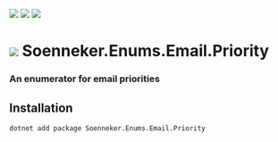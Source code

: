 ﻿[![](https://img.shields.io/nuget/v/soenneker.enums.email.priority.svg?style=for-the-badge)](https://www.nuget.org/packages/soenneker.enums.email.priority/)
[![](https://img.shields.io/github/actions/workflow/status/soenneker/soenneker.enums.email.priority/publish-package.yml?style=for-the-badge)](https://github.com/soenneker/soenneker.enums.email.priority/actions/workflows/publish-package.yml)
[![](https://img.shields.io/nuget/dt/soenneker.enums.email.priority.svg?style=for-the-badge)](https://www.nuget.org/packages/soenneker.enums.email.priority/)

# ![](https://user-images.githubusercontent.com/4441470/224455560-91ed3ee7-f510-4041-a8d2-3fc093025112.png) Soenneker.Enums.Email.Priority
### An enumerator for email priorities

## Installation

```
dotnet add package Soenneker.Enums.Email.Priority
```
